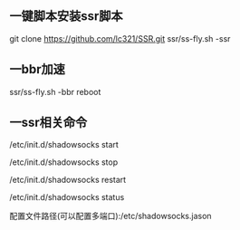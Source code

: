一键脚本安装ssr脚本
---

git clone https://github.com/lc321/SSR.git
ssr/ss-fly.sh -ssr

一bbr加速
---

ssr/ss-fly.sh -bbr
reboot

一ssr相关命令
---

/etc/init.d/shadowsocks start

/etc/init.d/shadowsocks stop

/etc/init.d/shadowsocks restart

/etc/init.d/shadowsocks status

配置文件路径(可以配置多端口):/etc/shadowsocks.jason
